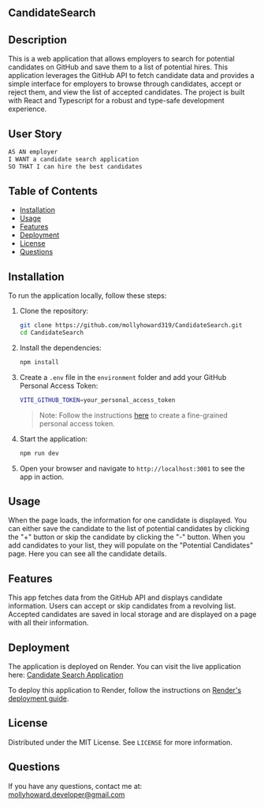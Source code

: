 ## CandidateSearch

## Description

This is a web application that allows employers to search for potential candidates on GitHub and save them to a list of potential hires. This application leverages the GitHub API to fetch candidate data and provides a simple interface for employers to browse through candidates, accept or reject them, and view the list of accepted candidates. The project is built with React and Typescript for a robust and type-safe development experience.

## User Story

```md
AS AN employer  
I WANT a candidate search application  
SO THAT I can hire the best candidates  
```

## Table of Contents

- [Installation](#installation)
- [Usage](#usage)
- [Features](#features)
- [Deployment](#deployment)
- [License](#license)
- [Questions](#questions)

## Installation

To run the application locally, follow these steps:

1. Clone the repository:

   ```bash
   git clone https://github.com/mollyhoward319/CandidateSearch.git
   cd CandidateSearch
   ```

2. Install the dependencies:

   ```bash
   npm install
   ```

3. Create a `.env` file in the `environment` folder and add your GitHub Personal Access Token:

   ```bash
   VITE_GITHUB_TOKEN=your_personal_access_token
   ```

   > Note: Follow the instructions [here](https://docs.github.com/en/authentication/keeping-your-account-and-data-secure/managing-your-personal-access-tokens#creating-a-fine-grained-personal-access-token) to create a fine-grained personal access token.

4. Start the application:

   ```bash
   npm run dev
   ```

5. Open your browser and navigate to `http://localhost:3001` to see the app in action.

## Usage

When the page loads, the information for one candidate is displayed. You can either save the candidate to the list of potential candidates by clicking the "+" button or skip the candidate by clicking the "-" button. When you add candidates to your list, they will populate on the "Potential Candidates" page. Here you can see all the candidate details. 


## Features

This app fetches data from the GitHub API and displays candidate information. Users can accept or skip candidates from a revolving list. Accepted candidates are saved in local storage and are displayed on a page with all their information. 

## Deployment

The application is deployed on Render. You can visit the live application here: [Candidate Search Application](https://candidatesearch.onrender.comv)

To deploy this application to Render, follow the instructions on [Render's deployment guide](https://coding-boot-camp.github.io/full-stack/render/render-deployment-guide).


## License

Distributed under the MIT License. See `LICENSE` for more information.

## Questions

If you have any questions, contact me at: mollyhoward.developer@gmail.com